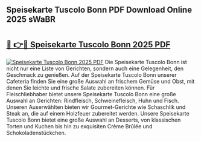 ## Speisekarte Tuscolo Bonn PDF Download Online 2025 sWaBR

# <h2><a href="http://gcdu18.nevu.top/?p=Speisekarte+Tuscolo+Bonn">🔗 👉🔴 Speisekarte Tuscolo Bonn 2025 PDF</a></h2>

[![Speisekarte Tuscolo Bonn 2025 PDF](https://i.imgur.com/dBaPXMq.png)](http://gcdu18.nevu.top/?p=Speisekarte+Tuscolo+Bonn)
Die Speisekarte Tuscolo Bonn ist nicht nur eine Liste von Gerichten, sondern auch eine Gelegenheit, den Geschmack zu genießen. Auf der Speisekarte Tuscolo Bonn unserer Cafeteria finden Sie eine große Auswahl an frischem Gemüse und Obst, mit denen Sie leichte und frische Salate zubereiten können. Für Fleischliebhaber bietet unsere Speisekarte Tuscolo Bonn eine große Auswahl an Gerichten: Rindfleisch, Schweinefleisch, Huhn und Fisch. Unseren Auserwählten bieten wir Gourmet-Gerichte wie Schaschlik und Steak an, die auf einem Holzfeuer zubereitet werden. Unsere Speisekarte Tuscolo Bonn bietet eine große Auswahl an Desserts, von klassischen Torten und Kuchen bis hin zu exquisiten Crème Brûlée und Schokoladenstückchen.
